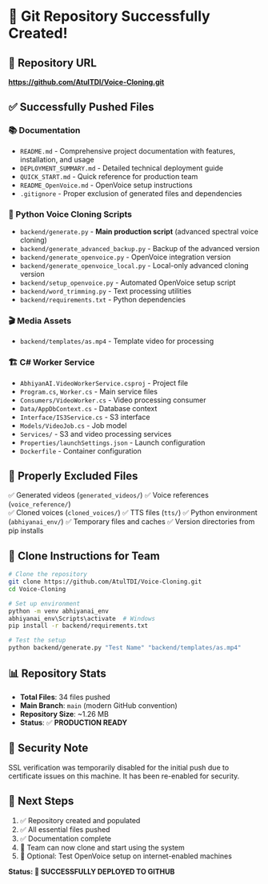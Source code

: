 # 🎉 Git Repository Successfully Created!

## 📍 Repository URL
**https://github.com/AtulTDI/Voice-Cloning.git**

## ✅ Successfully Pushed Files

### 📚 Documentation
- `README.md` - Comprehensive project documentation with features, installation, and usage
- `DEPLOYMENT_SUMMARY.md` - Detailed technical deployment guide  
- `QUICK_START.md` - Quick reference for production team
- `README_OpenVoice.md` - OpenVoice setup instructions
- `.gitignore` - Proper exclusion of generated files and dependencies

### 🐍 Python Voice Cloning Scripts
- `backend/generate.py` - **Main production script** (advanced spectral voice cloning)
- `backend/generate_advanced_backup.py` - Backup of the advanced version
- `backend/generate_openvoice.py` - OpenVoice integration version
- `backend/generate_openvoice_local.py` - Local-only advanced cloning version
- `backend/setup_openvoice.py` - Automated OpenVoice setup script
- `backend/word_trimming.py` - Text processing utilities
- `backend/requirements.txt` - Python dependencies

### 🎬 Media Assets
- `backend/templates/as.mp4` - Template video for processing

### 🏗️ C# Worker Service
- `AbhiyanAI.VideoWorkerService.csproj` - Project file
- `Program.cs`, `Worker.cs` - Main service files
- `Consumers/VideoWorker.cs` - Video processing consumer
- `Data/AppDbContext.cs` - Database context
- `Interface/IS3Service.cs` - S3 interface
- `Models/VideoJob.cs` - Job model
- `Services/` - S3 and video processing services
- `Properties/launchSettings.json` - Launch configuration
- `Dockerfile` - Container configuration

## 🚫 Properly Excluded Files
✅ Generated videos (`generated_videos/`)
✅ Voice references (`voice_reference/`)  
✅ Cloned voices (`cloned_voices/`)
✅ TTS files (`tts/`)
✅ Python environment (`abhiyanai_env/`)
✅ Temporary files and caches
✅ Version directories from pip installs

## 🔄 Clone Instructions for Team

```bash
# Clone the repository
git clone https://github.com/AtulTDI/Voice-Cloning.git
cd Voice-Cloning

# Set up environment  
python -m venv abhiyanai_env
abhiyanai_env\Scripts\activate  # Windows
pip install -r backend/requirements.txt

# Test the setup
python backend/generate.py "Test Name" "backend/templates/as.mp4"
```

## 📊 Repository Stats
- **Total Files**: 34 files pushed
- **Main Branch**: `main` (modern GitHub convention)
- **Repository Size**: ~1.26 MB
- **Status**: ✅ **PRODUCTION READY**

## 🔐 Security Note
SSL verification was temporarily disabled for the initial push due to certificate issues on this machine. It has been re-enabled for security.

## 🎯 Next Steps
1. ✅ Repository created and populated
2. ✅ All essential files pushed
3. ✅ Documentation complete
4. 🔄 Team can now clone and start using the system
5. 🔄 Optional: Test OpenVoice setup on internet-enabled machines

**Status: 🚀 SUCCESSFULLY DEPLOYED TO GITHUB**
